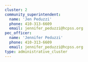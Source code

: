 ```yaml
---
cluster: 2
community_superintendent:
  name: 'Jen Peduzzi'
  phone: 410-313-6609
  email: jennifer_peduzzi@hcpss.org
pec_officer:
  name: 'Jennifer Peduzzi'
  phone: 410-313-6609
  email: jennifer_peduzzi@hcpss.org
type: administrative_cluster
---
```

